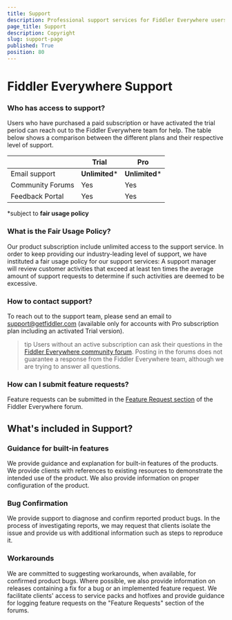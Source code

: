 ```yaml
---
title: Support
description: Professional support services for Fiddler Everywhere users
page_title: Support
description: Copyright
slug: support-page
published: True
position: 80
---
```


# Fiddler Everywhere Support

### Who has access to support?

Users who have purchased a paid subscription or have activated the trial period can reach out to the Fiddler Everywhere team for help. The table below shows a comparison between the different plans and their respective level of support.

|   | **Trial**  |**Pro**  |
|---|---|---|
| Email support | __Unlimited__* | __Unlimited__* |
| Community Forums   | Yes | Yes |
| Feedback Portal   | Yes | Yes |

*subject to __fair usage policy__

### What is the Fair Usage Policy?

Our product subscription include unlimited access to the support service. In order to keep providing our industry-leading level of support, we have instituted a fair usage policy for our support services:
A support manager will review customer activities that exceed at least ten times the average amount of support requests to determine if such activities are deemed to be excessive.

### How to contact support?

To reach out to the support team, please send an email to support@getfiddler.com (available only for accounts with Pro subscription plan including an activated Trial version).

>tip Users without an active subscription can ask their questions in the [Fiddler Everywhere community forum](https://community.getfiddler.com/support/discussions). Posting in the forums does not guarantee a response from the Fiddler Everywhere team, although we are trying to answer all questions.

### How can I submit feature requests?

Feature requests can be submitted in the [Feature Request section](https://community.getfiddler.com/support/discussions/forums/12000000868) of the Fiddler Everywhere forum.

## What's included in Support?

### Guidance for built-in features

We provide guidance and explanation for built-in features of the products. We provide clients with references to existing resources to demonstrate the intended use of the product. We also provide information on proper configuration of the product.

### Bug Confirmation

We provide support to diagnose and confirm reported product bugs. In the process of investigating reports, we may request that clients isolate the issue and provide us with additional information such as steps to reproduce it.

### Workarounds

We are committed to suggesting workarounds, when available, for confirmed product bugs. Where possible, we also provide information on releases containing a fix for a bug or an implemented feature request. We facilitate clients' access to service packs and hotfixes and provide guidance for logging feature requests on the "Feature Requests" section of the forums.
